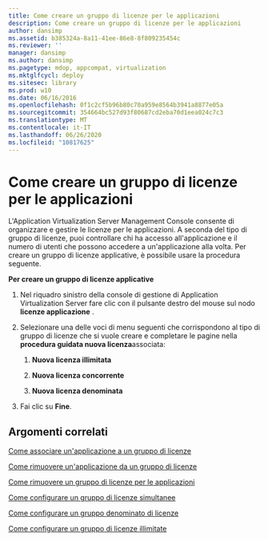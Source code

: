 ```yaml
---
title: Come creare un gruppo di licenze per le applicazioni
description: Come creare un gruppo di licenze per le applicazioni
author: dansimp
ms.assetid: b385324a-8a11-41ee-86e8-8f809235454c
ms.reviewer: ''
manager: dansimp
ms.author: dansimp
ms.pagetype: mdop, appcompat, virtualization
ms.mktglfcycl: deploy
ms.sitesec: library
ms.prod: w10
ms.date: 06/16/2016
ms.openlocfilehash: 0f1c2cf5b96b80c70a959e8564b3941a8877e05a
ms.sourcegitcommit: 354664bc527d93f80687cd2eba70d1eea024c7c3
ms.translationtype: MT
ms.contentlocale: it-IT
ms.lasthandoff: 06/26/2020
ms.locfileid: "10817625"
---
```

# Come creare un gruppo di licenze per le applicazioni


L'Application Virtualization Server Management Console consente di organizzare e gestire le licenze per le applicazioni. A seconda del tipo di gruppo di licenze, puoi controllare chi ha accesso all'applicazione e il numero di utenti che possono accedere a un'applicazione alla volta. Per creare un gruppo di licenze applicative, è possibile usare la procedura seguente.

**Per creare un gruppo di licenze applicative**

1.  Nel riquadro sinistro della console di gestione di Application Virtualization Server fare clic con il pulsante destro del mouse sul nodo **licenze applicazione** .

2.  Selezionare una delle voci di menu seguenti che corrispondono al tipo di gruppo di licenze che si vuole creare e completare le pagine nella **procedura guidata nuova licenza**associata:

    1.  **Nuova licenza illimitata**

    2.  **Nuova licenza concorrente**

    3.  **Nuova licenza denominata**

3.  Fai clic su **Fine**.

## Argomenti correlati


[Come associare un'applicazione a un gruppo di licenze](how-to-associate-an-application-with-a-license-group.md)

[Come rimuovere un'applicazione da un gruppo di licenze](how-to-remove-an-application-from-a-license-group.md)

[Come rimuovere un gruppo di licenze per le applicazioni](how-to-remove-an-application-license-group.md)

[Come configurare un gruppo di licenze simultanee](how-to-set-up-a-concurrent-license-group.md)

[Come configurare un gruppo denominato di licenze](how-to-set-up-a-named-license-group.md)

[Come configurare un gruppo di licenze illimitate](how-to-set-up-an-unlimited-license-group.md)

 

 





